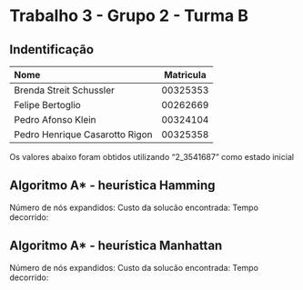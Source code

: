 # Trabalho 3 - Grupo 2 - Turma B

## Indentificação

| Nome                           | Matricula   |
| :----------------------------- | :---------: |
| Brenda Streit Schussler        | 00325353    |
| Felipe Bertoglio               | 00262669    |
| Pedro Afonso Klein             | 00324104    |
| Pedro Henrique Casarotto Rigon | 00325358    |

Os valores abaixo foram obtidos utilizando “2_3541687” como estado inicial 

## Algoritmo A* - heurística Hamming 
Número de nós expandidos: 
Custo da solucão encontrada:
Tempo decorrido: 

## Algoritmo A* - heurística Manhattan 
Número de nós expandidos: 
Custo da solucão encontrada:
Tempo decorrido: 
